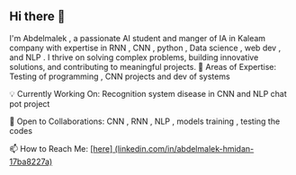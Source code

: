 ## Hi there 👋
I'm Abdelmalek , a passionate AI student and manger of IA in Kaleam company with expertise in RNN , CNN , python , Data science , web dev , and NLP  . I thrive on solving complex problems, building innovative solutions, and contributing to meaningful projects.
🚀 Areas of Expertise: Testing of programming , CNN projects and dev of systems 

💡 Currently Working On: Recognition system disease in CNN and NLP chat pot project

🤝 Open to Collaborations: CNN , RNN , NLP , models training , testing the codes 

📫 How to Reach Me: [[here] (linkedin.com/in/abdelmalek-hmidan-17ba8227a)](https://www.linkedin.com/in/abdelmalek-hmidan-17ba8227a/)

<!--
**AbdelmalekHmidan/AbdelmalekHmidan** is a ✨ _special_ ✨ repository because its `README.md` (this file) appears on your GitHub profile.

Here are some ideas to get you started:

- 🔭 I’m currently working on ...
- 🌱 I’m currently learning ...
- 👯 I’m looking to collaborate on ...
- 🤔 I’m looking for help with ...
- 💬 Ask me about ...
- 📫 How to reach me: ...
- 😄 Pronouns: ...
- ⚡ Fun fact: ...
-->
